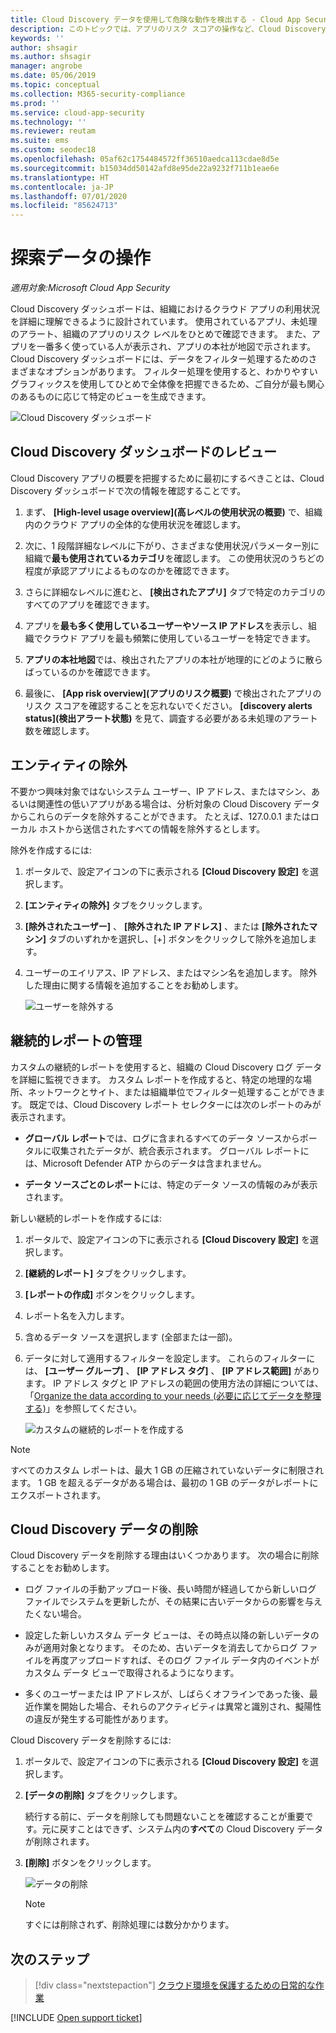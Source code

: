 ```yaml
---
title: Cloud Discovery データを使用して危険な動作を検出する - Cloud App Security
description: このトピックでは、アプリのリスク スコアの操作など、Cloud Discovery データを操作する方法について説明します。
keywords: ''
author: shsagir
ms.author: shsagir
manager: angrobe
ms.date: 05/06/2019
ms.topic: conceptual
ms.collection: M365-security-compliance
ms.prod: ''
ms.service: cloud-app-security
ms.technology: ''
ms.reviewer: reutam
ms.suite: ems
ms.custom: seodec18
ms.openlocfilehash: 05af62c1754484572ff36510aedca113cdae8d5e
ms.sourcegitcommit: b15034dd50142afd8e95de22a9232f711b1eae6e
ms.translationtype: HT
ms.contentlocale: ja-JP
ms.lasthandoff: 07/01/2020
ms.locfileid: "85624713"
---
```

# <a name="working-with-discovery-data"></a>探索データの操作

*適用対象:Microsoft Cloud App Security*

Cloud Discovery ダッシュボードは、組織におけるクラウド アプリの利用状況を詳細に理解できるように設計されています。 使用されているアプリ、未処理のアラート、組織のアプリのリスク レベルをひとめで確認できます。 また、アプリを一番多く使っている人が表示され、アプリの本社が地図で示されます。 Cloud Discovery ダッシュボードには、データをフィルター処理するためのさまざまなオプションがあります。 フィルター処理を使用すると、わかりやすいグラフィックスを使用してひとめで全体像を把握できるため、ご自分が最も関心のあるものに応じて特定のビューを生成できます。

![Cloud Discovery ダッシュボード](media/cloud-discovery-dashboard.png)

## <a name="review-the-cloud-discovery-dashboard"></a>Cloud Discovery ダッシュボードのレビュー

Cloud Discovery アプリの概要を把握するために最初にするべきことは、Cloud Discovery ダッシュボードで次の情報を確認することです。

1. まず、 **[High-level usage overview]\(高レベルの使用状況の概要\)** で、組織内のクラウド アプリの全体的な使用状況を確認します。

2. 次に、1 段階詳細なレベルに下がり、さまざまな使用状況パラメーター別に組織で**最も使用されているカテゴリ**を確認します。 この使用状況のうちどの程度が承認アプリによるものなのかを確認できます。

3. さらに詳細なレベルに進むと、 **[検出されたアプリ]** タブで特定のカテゴリのすべてのアプリを確認できます。

4. アプリを**最も多く使用しているユーザーやソース IP アドレス**を表示し、組織でクラウド アプリを最も頻繁に使用しているユーザーを特定できます。
5. **アプリの本社地図**では、検出されたアプリの本社が地理的にどのように散らばっているのかを確認できます。

6. 最後に、 **[App risk overview]\(アプリのリスク概要\)** で検出されたアプリのリスク スコアを確認することを忘れないでください。 **[discovery alerts status]\(検出アラート状態\)** を見て、調査する必要がある未処理のアラート数を確認します。

## <a name="exclude-entities"></a>エンティティの除外

不要かつ興味対象ではないシステム ユーザー、IP アドレス、またはマシン、あるいは関連性の低いアプリがある場合は、分析対象の Cloud Discovery データからこれらのデータを除外することができます。 たとえば、127.0.0.1 またはローカル ホストから送信されたすべての情報を除外するとします。

除外を作成するには:

1. ポータルで、設定アイコンの下に表示される **[Cloud Discovery 設定]** を選択します。
2. **[エンティティの除外]** タブをクリックします。
3. **[除外されたユーザー]** 、 **[除外された IP アドレス]** 、または **[除外されたマシン]** タブのいずれかを選択し、[+] ボタンをクリックして除外を追加します。
4. ユーザーのエイリアス、IP アドレス、またはマシン名を追加します。 除外した理由に関する情報を追加することをお勧めします。

    ![ユーザーを除外する](media/exclude-user.png "ユーザーを除外する")

## <a name="manage-continuous-reports"></a>継続的レポートの管理

カスタムの継続的レポートを使用すると、組織の Cloud Discovery ログ データを詳細に監視できます。 カスタム レポートを作成すると、特定の地理的な場所、ネットワークとサイト、または組織単位でフィルター処理することができます。 既定では、Cloud Discovery レポート セレクターには次のレポートのみが表示されます。

- **グローバル レポート**では、ログに含まれるすべてのデータ ソースからポータルに収集されたデータが、統合表示されます。  グローバル レポートには、Microsoft Defender ATP からのデータは含まれません。

- **データ ソースごとのレポート**には、特定のデータ ソースの情報のみが表示されます。

新しい継続的レポートを作成するには:

1. ポータルで、設定アイコンの下に表示される **[Cloud Discovery 設定]** を選択します。

2. **[継続的レポート]** タブをクリックします。

3. **[レポートの作成]** ボタンをクリックします。

4. レポート名を入力します。

5. 含めるデータ ソースを選択します (全部または一部)。

6. データに対して適用するフィルターを設定します。 これらのフィルターには、 **[ユーザー グループ]** 、 **[IP アドレス タグ]** 、 **[IP アドレス範囲]** があります。 IP アドレス タグと IP アドレスの範囲の使用方法の詳細については、「[Organize the data according to your needs (必要に応じてデータを整理する)](ip-tags.md)」を参照してください。

    ![カスタムの継続的レポートを作成する](media/create-custom-continuous-report.png)

> [!NOTE]
> すべてのカスタム レポートは、最大 1 GB の圧縮されていないデータに制限されます。 1 GB を超えるデータがある場合は、最初の 1 GB のデータがレポートにエクスポートされます。

## <a name="deleting-cloud-discovery-data"></a>Cloud Discovery データの削除

Cloud Discovery データを削除する理由はいくつかあります。 次の場合に削除することをお勧めします。

- ログ ファイルの手動アップロード後、長い時間が経過してから新しいログ ファイルでシステムを更新したが、その結果に古いデータからの影響を与えたくない場合。

- 設定した新しいカスタム データ ビューは、その時点以降の新しいデータのみが適用対象となります。 そのため、古いデータを消去してからログ ファイルを再度アップロードすれば、そのログ ファイル データ内のイベントがカスタム データ ビューで取得されるようになります。

- 多くのユーザーまたは IP アドレスが、しばらくオフラインであった後、最近作業を開始した場合、それらのアクティビティは異常と識別され、擬陽性の違反が発生する可能性があります。

Cloud Discovery データを削除するには:

1. ポータルで、設定アイコンの下に表示される **[Cloud Discovery 設定]** を選択します。

2. **[データの削除]** タブをクリックします。

    続行する前に、データを削除しても問題ないことを確認することが重要です。元に戻すことはできず、システム内の**すべて**の Cloud Discovery データが削除されます。

3. **[削除]** ボタンをクリックします。

    ![データの削除](media/delete-data.png "データの削除")

    > [!NOTE]
    >  すぐには削除されず、削除処理には数分かかります。

## <a name="next-steps"></a>次のステップ

> [!div class="nextstepaction"]
> [クラウド環境を保護するための日常的な作業](daily-activities-to-protect-your-cloud-environment.md)

[!INCLUDE [Open support ticket](includes/support.md)]
